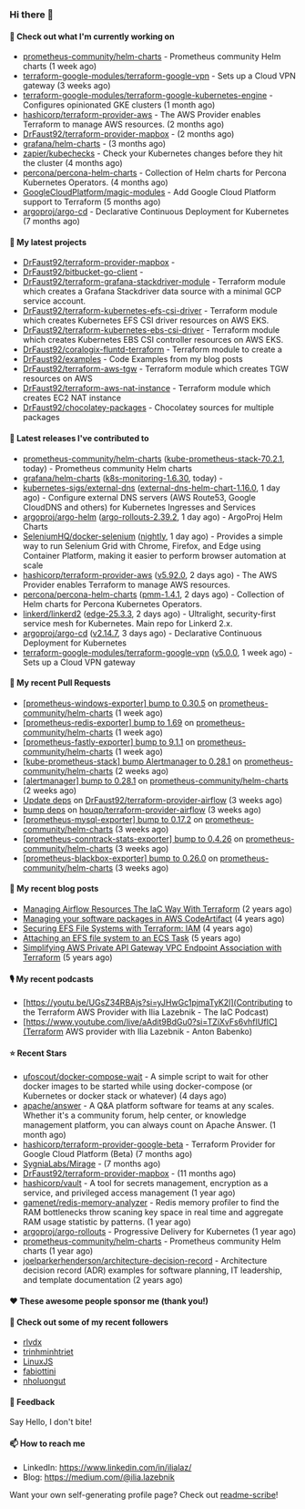 ### Hi there 👋

#### 👷 Check out what I'm currently working on

- [prometheus-community/helm-charts](https://github.com/prometheus-community/helm-charts) - Prometheus community Helm charts (1 week ago)
- [terraform-google-modules/terraform-google-vpn](https://github.com/terraform-google-modules/terraform-google-vpn) - Sets up a Cloud VPN gateway (3 weeks ago)
- [terraform-google-modules/terraform-google-kubernetes-engine](https://github.com/terraform-google-modules/terraform-google-kubernetes-engine) - Configures opinionated GKE clusters (1 month ago)
- [hashicorp/terraform-provider-aws](https://github.com/hashicorp/terraform-provider-aws) - The AWS Provider enables Terraform to manage AWS resources. (2 months ago)
- [DrFaust92/terraform-provider-mapbox](https://github.com/DrFaust92/terraform-provider-mapbox) -  (2 months ago)
- [grafana/helm-charts](https://github.com/grafana/helm-charts) -  (3 months ago)
- [zapier/kubechecks](https://github.com/zapier/kubechecks) - Check your Kubernetes changes before they hit the cluster (4 months ago)
- [percona/percona-helm-charts](https://github.com/percona/percona-helm-charts) - Collection of Helm charts for Percona Kubernetes Operators. (4 months ago)
- [GoogleCloudPlatform/magic-modules](https://github.com/GoogleCloudPlatform/magic-modules) - Add Google Cloud Platform support to Terraform (5 months ago)
- [argoproj/argo-cd](https://github.com/argoproj/argo-cd) - Declarative Continuous Deployment for Kubernetes (7 months ago)

#### 🌱 My latest projects

- [DrFaust92/terraform-provider-mapbox](https://github.com/DrFaust92/terraform-provider-mapbox) - 
- [DrFaust92/bitbucket-go-client](https://github.com/DrFaust92/bitbucket-go-client) - 
- [DrFaust92/terraform-grafana-stackdriver-module](https://github.com/DrFaust92/terraform-grafana-stackdriver-module) - Terraform module which creates a Grafana Stackdriver data source with a minimal GCP service account.
- [DrFaust92/terraform-kubernetes-efs-csi-driver](https://github.com/DrFaust92/terraform-kubernetes-efs-csi-driver) - Terraform module which creates Kubernetes EFS CSI driver resources on AWS EKS.
- [DrFaust92/terraform-kubernetes-ebs-csi-driver](https://github.com/DrFaust92/terraform-kubernetes-ebs-csi-driver) - Terraform module which creates Kubernetes EBS CSI controller resources on AWS EKS.
- [DrFaust92/coralogix-fluntd-terraform](https://github.com/DrFaust92/coralogix-fluntd-terraform) - Terraform module to create a 
- [DrFaust92/examples](https://github.com/DrFaust92/examples) - Code Examples from my blog posts
- [DrFaust92/terraform-aws-tgw](https://github.com/DrFaust92/terraform-aws-tgw) - Terraform module which creates TGW resources on AWS
- [DrFaust92/terraform-aws-nat-instance](https://github.com/DrFaust92/terraform-aws-nat-instance) - Terraform module which creates EC2 NAT instance
- [DrFaust92/chocolatey-packages](https://github.com/DrFaust92/chocolatey-packages) - Chocolatey sources for multiple packages

#### 🔭 Latest releases I've contributed to

- [prometheus-community/helm-charts](https://github.com/prometheus-community/helm-charts) ([kube-prometheus-stack-70.2.1](https://github.com/prometheus-community/helm-charts/releases/tag/kube-prometheus-stack-70.2.1), today) - Prometheus community Helm charts
- [grafana/helm-charts](https://github.com/grafana/helm-charts) ([k8s-monitoring-1.6.30](https://github.com/grafana/helm-charts/releases/tag/k8s-monitoring-1.6.30), today) - 
- [kubernetes-sigs/external-dns](https://github.com/kubernetes-sigs/external-dns) ([external-dns-helm-chart-1.16.0](https://github.com/kubernetes-sigs/external-dns/releases/tag/external-dns-helm-chart-1.16.0), 1 day ago) - Configure external DNS servers (AWS Route53, Google CloudDNS and others) for Kubernetes Ingresses and Services
- [argoproj/argo-helm](https://github.com/argoproj/argo-helm) ([argo-rollouts-2.39.2](https://github.com/argoproj/argo-helm/releases/tag/argo-rollouts-2.39.2), 1 day ago) - ArgoProj Helm Charts
- [SeleniumHQ/docker-selenium](https://github.com/SeleniumHQ/docker-selenium) ([nightly](https://github.com/SeleniumHQ/docker-selenium/releases/tag/nightly), 1 day ago) - Provides a simple way to run Selenium Grid with Chrome, Firefox, and Edge using Container Platform, making it easier to perform browser automation at scale
- [hashicorp/terraform-provider-aws](https://github.com/hashicorp/terraform-provider-aws) ([v5.92.0](https://github.com/hashicorp/terraform-provider-aws/releases/tag/v5.92.0), 2 days ago) - The AWS Provider enables Terraform to manage AWS resources.
- [percona/percona-helm-charts](https://github.com/percona/percona-helm-charts) ([pmm-1.4.1](https://github.com/percona/percona-helm-charts/releases/tag/pmm-1.4.1), 2 days ago) - Collection of Helm charts for Percona Kubernetes Operators.
- [linkerd/linkerd2](https://github.com/linkerd/linkerd2) ([edge-25.3.3](https://github.com/linkerd/linkerd2/releases/tag/edge-25.3.3), 2 days ago) - Ultralight, security-first service mesh for Kubernetes. Main repo for Linkerd 2.x.
- [argoproj/argo-cd](https://github.com/argoproj/argo-cd) ([v2.14.7](https://github.com/argoproj/argo-cd/releases/tag/v2.14.7), 3 days ago) - Declarative Continuous Deployment for Kubernetes
- [terraform-google-modules/terraform-google-vpn](https://github.com/terraform-google-modules/terraform-google-vpn) ([v5.0.0](https://github.com/terraform-google-modules/terraform-google-vpn/releases/tag/v5.0.0), 1 week ago) - Sets up a Cloud VPN gateway

#### 🔨 My recent Pull Requests

- [[prometheus-windows-exporter] bump to 0.30.5](https://github.com/prometheus-community/helm-charts/pull/5422) on [prometheus-community/helm-charts](https://github.com/prometheus-community/helm-charts) (1 week ago)
- [[prometheus-redis-exporter] bump to 1.69](https://github.com/prometheus-community/helm-charts/pull/5421) on [prometheus-community/helm-charts](https://github.com/prometheus-community/helm-charts) (1 week ago)
- [[prometheus-fastly-exporter] bump to 9.1.1](https://github.com/prometheus-community/helm-charts/pull/5420) on [prometheus-community/helm-charts](https://github.com/prometheus-community/helm-charts) (1 week ago)
- [[kube-prometheus-stack] bump Alertmanager to 0.28.1](https://github.com/prometheus-community/helm-charts/pull/5411) on [prometheus-community/helm-charts](https://github.com/prometheus-community/helm-charts) (2 weeks ago)
- [[alertmanager] bump to 0.28.1](https://github.com/prometheus-community/helm-charts/pull/5410) on [prometheus-community/helm-charts](https://github.com/prometheus-community/helm-charts) (2 weeks ago)
- [Update deps](https://github.com/DrFaust92/terraform-provider-airflow/pull/46) on [DrFaust92/terraform-provider-airflow](https://github.com/DrFaust92/terraform-provider-airflow) (3 weeks ago)
- [bump deps](https://github.com/houqp/terraform-provider-airflow/pull/12) on [houqp/terraform-provider-airflow](https://github.com/houqp/terraform-provider-airflow) (3 weeks ago)
- [[prometheus-mysql-exporter] bump to 0.17.2](https://github.com/prometheus-community/helm-charts/pull/5384) on [prometheus-community/helm-charts](https://github.com/prometheus-community/helm-charts) (3 weeks ago)
- [[prometheus-conntrack-stats-exporter] bump to 0.4.26](https://github.com/prometheus-community/helm-charts/pull/5383) on [prometheus-community/helm-charts](https://github.com/prometheus-community/helm-charts) (3 weeks ago)
- [[prometheus-blackbox-exporter] bump to 0.26.0](https://github.com/prometheus-community/helm-charts/pull/5382) on [prometheus-community/helm-charts](https://github.com/prometheus-community/helm-charts) (3 weeks ago)

#### 📜 My recent blog posts

- [Managing Airflow Resources The IaC Way With Terraform](https://engineering.placer.ai/managing-airflow-resources-the-iac-way-with-terraform-ea5b8db573ad?source=rss-cac402f06fa8------2) (2 years ago)
- [Managing your software packages in AWS CodeArtifact](https://medium.com/@ilia.lazebnik/managing-your-software-packages-in-aws-codeartifact-12d00053e243?source=rss-cac402f06fa8------2) (4 years ago)
- [Securing EFS File Systems with Terraform: IAM](https://medium.com/@ilia.lazebnik/securing-efs-file-systems-with-terraform-iam-d2a066c198ab?source=rss-cac402f06fa8------2) (4 years ago)
- [Attaching an EFS file system to an ECS Task](https://medium.com/@ilia.lazebnik/attaching-an-efs-file-system-to-an-ecs-task-7bd15b76a6ef?source=rss-cac402f06fa8------2) (5 years ago)
- [Simplifying AWS Private API Gateway VPC Endpoint Association with Terraform](https://medium.com/@ilia.lazebnik/simplifying-aws-private-api-gateway-vpc-endpoint-association-with-terraform-b379a247afbf?source=rss-cac402f06fa8------2) (5 years ago)

#### 🎙️ My recent podcasts
- [https://youtu.be/UGsZ34RBAjs?si=yJHwGc1pjmaTyK2l](Contributing to the Terraform AWS Provider with Ilia Lazebnik - The IaC Podcast)
- [https://www.youtube.com/live/aAdit9BdGu0?si=TZiXvFs6vhfIUfIC](Terraform AWS provider with Ilia Lazebnik - Anton Babenko)

#### ⭐ Recent Stars

- [ufoscout/docker-compose-wait](https://github.com/ufoscout/docker-compose-wait) - A simple script to wait for other docker images to be started while using docker-compose (or Kubernetes or docker stack or whatever) (4 days ago)
- [apache/answer](https://github.com/apache/answer) - A Q&amp;A platform software for teams at any scales. Whether it&#39;s a community forum, help center, or knowledge management platform, you can always count on Apache Answer. (1 month ago)
- [hashicorp/terraform-provider-google-beta](https://github.com/hashicorp/terraform-provider-google-beta) - Terraform Provider for Google Cloud Platform (Beta) (7 months ago)
- [SygniaLabs/Mirage](https://github.com/SygniaLabs/Mirage) -  (7 months ago)
- [DrFaust92/terraform-provider-mapbox](https://github.com/DrFaust92/terraform-provider-mapbox) -  (11 months ago)
- [hashicorp/vault](https://github.com/hashicorp/vault) - A tool for secrets management, encryption as a service, and privileged access management (1 year ago)
- [gamenet/redis-memory-analyzer](https://github.com/gamenet/redis-memory-analyzer) - Redis memory profiler to find the RAM bottlenecks throw scaning key space in real time and aggregate RAM usage statistic by patterns. (1 year ago)
- [argoproj/argo-rollouts](https://github.com/argoproj/argo-rollouts) - Progressive Delivery for Kubernetes (1 year ago)
- [prometheus-community/helm-charts](https://github.com/prometheus-community/helm-charts) - Prometheus community Helm charts (1 year ago)
- [joelparkerhenderson/architecture-decision-record](https://github.com/joelparkerhenderson/architecture-decision-record) - Architecture decision record (ADR) examples for software planning, IT leadership, and template documentation (2 years ago)

#### ❤️ These awesome people sponsor me (thank you!)


#### 👯 Check out some of my recent followers

- [rlvdx](https://github.com/rlvdx)
- [trinhminhtriet](https://github.com/trinhminhtriet)
- [LinuxJS](https://github.com/LinuxJS)
- [fabiottini](https://github.com/fabiottini)
- [nholuongut](https://github.com/nholuongut)

#### 💬 Feedback

Say Hello, I don't bite!

#### 📫 How to reach me

- LinkedIn: https://www.linkedin.com/in/ilialaz/
- Blog: https://medium.com/@ilia.lazebnik

Want your own self-generating profile page? Check out [readme-scribe](https://github.com/muesli/readme-scribe)!


